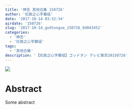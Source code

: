 ```yaml
---
title: '神舌 其他合集 150726'
author: '伦敦之心字幕组'
date: '2017-10-14 03:32:34'
airdate: '150726'
slug: '2017-10-14_godtongue_150726_9d043452'
categories: 
  - '神舌'
  - '伦敦之心字幕组'
tags: 
  - '其他合集'
description: '【伦敦之心字幕组】ゴッドタン テレビ東京20150726'
---
```


![](https://i.imgur.com/nmtgjdB.jpg)
# Abstract
Some abstract
